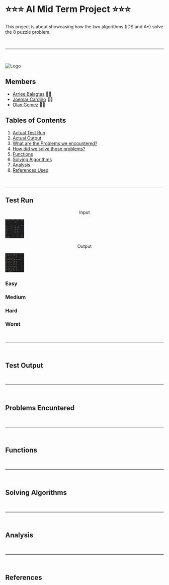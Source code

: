 # ⭐️⭐️⭐️ **AI Mid Term Project** ⭐️⭐️⭐️

This project is about showcasing how the two algorithms (IDS and A*) solve the 8 puzzle problem.

<br>

---

<br>

![Logo](https://static.vecteezy.com/system/resources/previews/000/371/208/original/vector-welcome-hand-drawn-text.jpg)

## Members

- [Arrlee Balagtas](https://www.facebook.com/100004747590876/ "Arrlee Balagtas") ✌🏻
- [Joemar Cardiño](https://github.com/joemar25 "Joemar's Github") 👋🏻
- [Olan Gomez](https://github.com/AdrianJones23 "Olan Gomez") 🤙🏻

## Tables of Contents

1. [Actual Test Run](#test-run)
2. [Actual Output](#the-output)
3. [What are the Problems we encountered?](#problems-encuntered)
4. [How did we solve those problems?](#solving-problems)
5. [Functions](#functions)
6. [Solving Algorithms](#solving-algorithms)
7. [Analysis](#analysis)
8. [References Used](#references)

<br>

---

## Test Run

<p align="center"> Input </p>

<img src="https://github.com/joemar25/Files/blob/main/easy-in.PNG?raw=true" height="60" width="60" >

<p align="center"> Output </p>

<img src="https://github.com/joemar25/Files/blob/main/easy-out.PNG?raw=true" height="60" width="60" >

### Easy

### Medium

### Hard

### Worst

<br>

---

<br>

## Test Output

<br>

---

<br>

## Problems Encuntered

<br>

---

<br>

## Functions

<br>

---

<br>

## Solving Algorithms

<br>

---

<br>

## Analysis

<br>

---

<br>

## References
